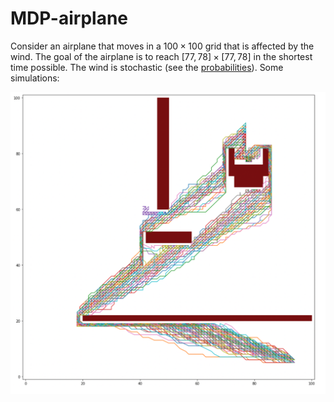 # MDP-airplane

Consider an airplane that moves in a $100\times 100$ grid that is affected by the wind. The goal of the airplane is to reach $[77, 78] \times [77,78]$ in the shortest time possible. The wind is stochastic (see the [probabilities](Taller2Estocastica.pdf)). Some simulations:

![MDP Airplane](./images/mdp-airplane.png)
